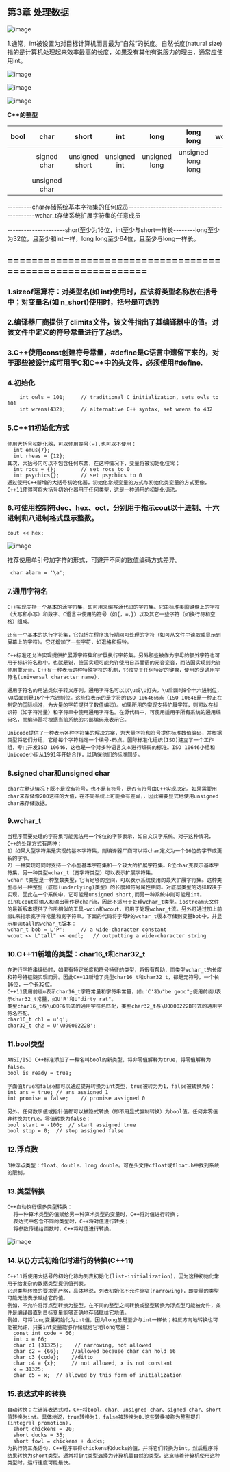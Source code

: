 ## 第3章 处理数据

![image](https://github.com/liam1992-web/cpp_study_notes/assets/61104738/732c907f-f290-4f99-a9f2-6c690b4053e1)

1.通常，int被设置为对目标计算机而言最为“自然”的长度。自然长度(natural size)指的是计算机处理起来效率最高的长度，如果没有其他有说服力的理由，通常应使用int。

![image](https://github.com/liam1992-web/cpp_study_notes/assets/61104738/f0db59f6-4148-458b-9674-00b1981a36af)

![image](https://github.com/liam1992-web/cpp_study_notes/assets/61104738/a235b846-b2ca-4d7b-b356-fdf03ee27e26)

![image](https://github.com/liam1992-web/cpp_study_notes/assets/61104738/bfccface-5b0f-4193-84b2-f3695d62bbe6)

**C++的整型**			

|	bool	 |char	     |short         |int		     |long	       |long long	        |wchar_t|char16_t|
| :----- | :--:      | :--:         |  :--:      |  :--:       |  :--:            |  :--: |-------:|
|		     |signed char|unsigned short|unsigned int|unsigned long|unsigned long long|				|char32_t|
|  		   |unsigned char|            |            |             |                  |       |        |													
															
---------char存储系统基本字符集的任何成员--------------------------------------------wchar_t存储系统扩展字符集的任意成员		
															
---------------------short至少为16位，int至少与short一样长--------long至少为32位，且至少和int一样，long long至少64位，且至少与long一样长。								

## ==========================================================
### 1.sizeof运算符：对类型名(如 int)使用时，应该将类型名称放在括号中；对变量名(如 n_short)使用时，括号是可选的
### 2.编译器厂商提供了climits文件，该文件指出了其编译器中的值。对该文件中定义的符号常量进行了总结。
### 3.C++使用const创建符号常量，#define是C语言中遗留下来的，对于那些被设计成可用于C和C++中的头文件，必须使用#define.
### 4.初始化
		int owls = 101;		// traditional C initialization, sets owls to 101
  		int wrens(432);		// alternative C++ syntax, set wrens to 432
### 5.C++11初始化方式
	使用大括号初始化器，可以使用等号(=),也可以不使用：
  	  int emus{7};
      int rheas = {12};
    其次，大括号内可以不包含任何东西，在这种情况下，变量将被初始化位零；
      int rocs = {};		// set rocs to 0
      int psychics{};		// set psychics to 0
    通过使用C++新增的大括号初始化器，初始化常规变量的方式与初始化类变量的方式更像，C++11使得可将大括号初始化器用于任何类型，这是一种通用的初始化语法。
### 6.可使用控制符dec、hex、oct，分别用于指示cout以十进制、十六进制和八进制格式显示整数。
	cout << hex;
 
![image](https://github.com/liam1992-web/cpp_study_notes/assets/61104738/53410b1a-0548-458c-8a05-be2861ce05dc)

推荐使用单引号加字符的形式，可避开不同的数值编码方式差异。

     char alarm = '\a';

### 7.通用字符名
    C++实现支持一个基本的源字符集，即可用来编写源代码的字符集。它由标准美国键盘上的字符（大写和小写）和数字、C语言中使用的符号（如{，=，}）以及其它一些字符（如换行符和空格）组成。
    
    还有一个基本的执行字符集，它包括在程序执行期间可处理的字符（如可从文件中读取或显示到屏幕上的字符）。它还增加了一些字符，如退格和振铃。
    
    C++标准还允许实现提供扩展源字符集和扩展执行字符集。另外那些被作为字母的额外字符也可用于标识符名称中。也就是说，德国实现可能允许使用日耳曼语的元音变音，而法国实现则允许使用重元音。C++有一种表示这种特殊字符的机制，它独立于任何特定的键盘，使用的是通用字符名(universal character name).
    
    通用字符名的用法类似于转义序列。通用字符名可以以\u或\U打头。\u后面时8个十六进制位，\U后面则是16个十六进制位。这些位表示的是字符的ISO 10646码点（ISO 10646是一种正在制定的国际标准，为大量的字符提供了数值编码）。如果所用的实现支持扩展字符，则可以在标识符（如字符常量）和字符串中使用通用字符名。在源代码中，可使用适用于所有系统的通用编码名，而编译器将根据当前系统的内部编码来表示它。

    Unicode提供了一种表示各种字符集的解决方案，为大量字符和符号提供标准数值编码，并根据类型将它们分组，它给每个字符指定一个编号-码点。国际标准化组织(ISO)建立了一个工作组，专门开发ISO 10646，这也是一个对多种语言文本进行编码的标准。ISO 10646小组和Unicode小组从1991年开始合作，以确保他们的标准同步。
    
### 8.signed char和unsigned char
    char在默认情况下既不是没有符号，也不是有符号，是否有符号由C++实现决定。如果需要用char来存储像200这样的大值，在不同系统上可能会有差异，，因此需要显式地使用unsigned char来存储数据。

### 9.wchar_t
    当程序需要处理的字符集可能无法用一个8位的字节表示，如日文汉字系统。对于这种情况，C++的处理方式有两种：
    1）如果大型字符集是实现的基本字符集，则编译器厂商可以将char定义为一个16位的字节或更长的字节。
    2）一种实现可同时支持一个小型基本字符集和一个较大的扩展字符集。8位char克表示基本字符集，另一种类型wchar_t（宽字符类型）可以表示扩展字符集。
    wchar_t类型是一种整数类型，它有足够的空间，可以表示系统使用的最大扩展字符集。这种类型与另一种整型（底层(underlying)类型）的长度和符号属性相同。对底层类型的选择取决于实现，因此在一个系统中，它可能是unsigned short,而另一种系统中则可能是int。
    cin和cout将输入和输出看作是char流，因此不适用于处理wchar_t类型。iostream头文件的最新版本提供了作用相似的工具-wcin和wcout，可用于处理wchar_t流。另外可通过加上前缀L来指示宽字符常量和宽字符串。下面的代码将字母P的wchar_t版本存储到变量bob中，并显示单词tall的wchar_t版本：
    wchar_t bob = L'P';		// a wide-character constant
    wcout << L"tall" << endl; 	// outputting a wide-character string
    
### 10.C++11新增的类型：char16_t和char32_t
    在进行字符串编码时，如果有特定长度和符号特征的类型，将很有帮助，而类型wchar_t的长度和符号特征随实现而异。因此C++11新增了类型char16_t和char32_t，都是无符号，一个长16位，一个长32位。
    C++11使用前缀u表示char16_t字符常量和字符串常量，如u'C'和u"be good";使用前缀U表示char32_t常量，如U'R'和U"dirty rat"。
    类型char16_t与\u00F6形式的通用字符名匹配，类型char32_t与\U0000222B形式的通用字符名匹配。
    char16_t ch1 = u'q';
    char32_t ch2 = U'\U0000222B';
### 11.bool类型
    ANSI/ISO C++标准添加了一种名叫bool的新类型，将非零值解释为true，将零值解释为false。
    bool is_ready = true;
    
    字面值true和false都可以通过提升转换为int类型，true被转为为1，false被转换为0：
    int ans = true;	// ans assigned 1
    int promise = false;	// promise assigned 0
    
    另外，任何数字值或指针值都可以被隐式转换（即不用显式强制转换）为bool值。任何非零值非转换为true，零值转换为false：
    bool start = -100;	// start assigned true
    bool stop = 0;	// stop assigned false

### 12.浮点数
    3种浮点类型：float、double、long double。可在头文件cfloat或float.h中找到系统的限制。
### 13.类型转换
    C++自动执行很多类型转换：
      将一种算术类型的值赋给另一种算术类型的变量时，C++将对值进行转换；
      表达式中包含不同的类型时，C++将对值进行转换；
      将参数传递给函数时，C++将对值进行转换。
![image](https://github.com/liam1992-web/cpp_study_notes/assets/61104738/cb750b97-7a52-44f4-bf97-681b53f493bc)

### 14.以{}方式初始化时进行的转换(C++11)
    C++11将使用大括号的初始化称为列表初始化(list-initialization)，因为这种初始化常用于给复杂的数据类型提供值列表。
    它对类型转换的要求更严格，具体地说，列表初始化不允许缩窄(narrowing)，即变量的类型可能无法表示赋给它的值。
    例如，不允许将浮点型转换为整型。在不同的整型之间转换或整型转换为浮点型可能被允许，条件是编译器直到目标变量能够正确地存储赋给它地值。
    例如，可将long变量初始化为int值，因为long总是至少与int一样长；相反方向地转换也可能被允许，只要int变量能够存储赋给它地long常量：
      const int code = 66;
      int x = 66;
      char c1 {31325};    // narrowing, not allowed
      char c2 = {66};	 //allowed because char can hold 66
      char c3 {code};	 //ditto
      char c4 = {x};  	 // not allowed, x is not constant
      x = 31325;
      char c5 = x; 	// allowed by this form of initialization
    
### 15.表达式中的转换
    自动转换：在计算表达式时，C++将bool、char、unsigned char、signed char、short值转换为int。具体地说，true转换为1，false被转换为0.这些转换被称为整型提升(integral promotion).
      short chickens = 20;
      short ducks = 35;
      short fowl = chickens + ducks;
    为执行第三条语句，C++程序取得chickens和ducks的值，并将它们转换为int。然后程序将结果转换为short类型。通常将int类型选择为计算机最自然的类型，这意味着计算机使用这种类型时，运行速度可能最快。
 
 
